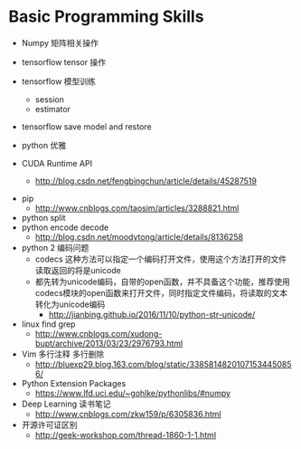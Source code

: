 # Basic Programming Skills

+ Numpy 矩阵相关操作
+ tensorflow tensor 操作
+ tensorflow 模型训练
    + session
    + estimator
+ tensorflow save model and restore

+ python 优雅

+ CUDA Runtime API 
  + http://blog.csdn.net/fengbingchun/article/details/45287519
- pip
  - http://www.cnblogs.com/taosim/articles/3288821.html
- python split
- python encode decode 
  - http://blog.csdn.net/moodytong/article/details/8136258
- python 2 编码问题
   - codecs 这种方法可以指定一个编码打开文件，使用这个方法打开的文件读取返回的将是unicode
   - 都先转为unicode编码，自带的open函数，并不具备这个功能，推荐使用codecs模块的open函数来打开文件，同时指定文件编码，将读取的文本转化为unicode编码
        - http://jianbing.github.io/2016/11/10/python-str-unicode/
- linux find grep
  - http://www.cnblogs.com/xudong-bupt/archive/2013/03/23/2976793.html
- Vim 多行注释 多行删除
   - http://bluexp29.blog.163.com/blog/static/33858148201071534450856/
- Python Extension Packages
   - https://www.lfd.uci.edu/~gohlke/pythonlibs/#numpy
- Deep Learning 读书笔记
   - http://www.cnblogs.com/zkw159/p/6305836.html
- 开源许可证区别
   - http://geek-workshop.com/thread-1860-1-1.html